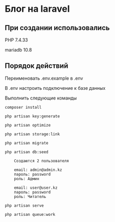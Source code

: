 # Блог на laravel

##  <a id="title1">При создании использовались  </a>

PHP 7.4.33

mariadb 10.8

##  <a id="title2">Порядок действий  </a>
Переименовать .env.example в .env

В .env настроить подключение к базе данных

Выполнить следующие команды

```
composer install

php artisan key:generate

php artisan optimize

php artisan storage:link

php artisan migrate 

php artisan db:seed
    
    Создаются 2 пользователя 
    
    email: admin@admin.kz
    пароль: password
    роль: Админ
    
    email: user@user.kz
    пароль: password
    роль: Читатель
    
php artisan serve 

php artisan queue:work
```

